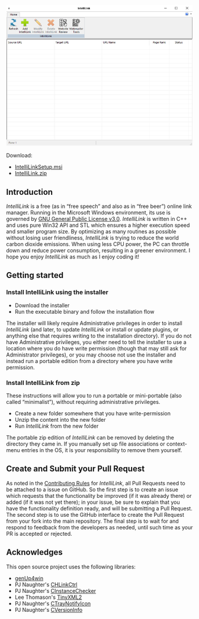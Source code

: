 ![IntelliLink.png](IntelliLink.png)

Download:
- [IntelliLinkSetup.msi](https://www.moga.doctor/freeware/IntelliLinkSetup.msi)
- [IntelliLink.zip](https://www.moga.doctor/freeware/IntelliLink.zip)

## Introduction

_IntelliLink_ is a free (as in “free speech” and also as in “free beer”) online link manager. Running in the Microsoft Windows environment, its use is governed by [GNU General Public License v3.0](https://www.gnu.org/licenses/gpl-3.0.html). _IntelliLink_ is written in C++ and uses pure Win32 API and STL which ensures a higher execution speed and smaller program size. By optimizing as many routines as possible without losing user friendliness, _IntelliLink_ is trying to reduce the world carbon dioxide emissions. When using less CPU power, the PC can throttle down and reduce power consumption, resulting in a greener environment. I hope you enjoy _IntelliLink_ as much as I enjoy coding it!

## Getting started

### Install IntelliLink using the installer

- Download the installer
- Run the executable binary and follow the installation flow

The installer will likely require Administrative privileges in order to install _IntelliLink_ (and later, to update _IntelliLink_ or install or update plugins, or anything else that requires writing to the installation directory). If you do not have Administrative privileges, you either need to tell the installer to use a location where you do have write permission (though that may still ask for Administrator privileges), or you may choose not use the installer and instead run a portable edition from a directory where you have write permission.

### Install IntelliLink from zip

These instructions will allow you to run a portable or mini-portable (also called “minimalist”), without requiring administrative privileges.

- Create a new folder somewhere that you have write-permission
- Unzip the content into the new folder
- Run _IntelliLink_ from the new folder

The portable zip edition of _IntelliLink_ can be removed by deleting the directory they came in. If you manually set up file associations or context-menu entries in the OS, it is your responsibility to remove them yourself.

## Create and Submit your Pull Request

As noted in the [Contributing Rules](https://github.com/mihaimoga/IntelliLink/blob/main/CONTRIBUTING.md) for _IntelliLink_, all Pull Requests need to be attached to a issue on GitHub. So the first step is to create an issue which requests that the functionality be improved (if it was already there) or added (if it was not yet there); in your issue, be sure to explain that you have the functionality definition ready, and will be submitting a Pull Request. The second step is to use the GitHub interface to create the Pull Request from your fork into the main repository. The final step is to wait for and respond to feedback from the developers as needed, until such time as your PR is accepted or rejected.

## Acknowledges

This open source project uses the following libraries:

- [genUp4win](https://github.com/mihaimoga/genUp4win)
- PJ Naughter's [CHLinkCtrl](https://www.naughter.com/hlinkctrl.html)
- PJ Naughter's [CInstanceChecker](https://www.naughter.com/sinstance.html)
- Lee Thomason's [TinyXML2](https://github.com/leethomason/tinyxml2)
- PJ Naughter's [CTrayNotifyIcon](https://www.naughter.com/ntray.html)
- PJ Naughter's [CVersionInfo](https://www.naughter.com/versioninfo.html)
